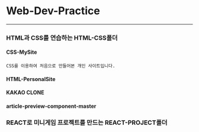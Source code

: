 # Web-Dev-Practice

-----------------------------------
### HTML과 CSS를 연습하는 HTML-CSS폴더
#### CSS-MySite
    CSS를 이용하여 처음으로 만들어본 개인 사이트입니다.
  #### HTML-PersonalSite
  #### KAKAO CLONE
  #### article-preview-component-master

### REACT로 미니게임 프로젝트를 만드는 REACT-PROJECT폴더
